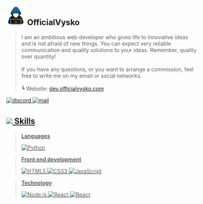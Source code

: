 
## <picture><img src = "https://github.com/0xAbdulKhalid/0xAbdulKhalid/raw/main/assets/mdImages/about_me.gif" width = 50px></picture> **OfficialVysko**

> I am an ambitious web developer who gives life to innovative ideas and is not afraid of new things. You can expect very reliable communication and quality solutions to your ideas. Remember, quality over quantity!
> <br><br>
> If you have any questions, or you want to arrange a commission, feel free to write me on my email or social networks.<br>
> <br>
> ┗ Website: [dev.officialvysko.com](https://dev.officialvysko.com)<br>
<a href="https://discord.com/users/611182964948074526" target="_blank">
<img src="https://img.shields.io/badge/DISCORD-323540?style=for-the-badge&logo=discord&logoColor=5294E2" alt=discord style="margin-bottom: 5px;"/>

<a href="mailto:dev.officialvysko@gmail.com" target="_blank">
<img src="https://img.shields.io/badge/GMAIL-323540?style=for-the-badge&logo=gmail&logoColor=5294E2" alt=mail style="margin-bottom: 5px;" />
<br>

## <img src="https://media2.giphy.com/media/QssGEmpkyEOhBCb7e1/giphy.gif?cid=ecf05e47a0n3gi1bfqntqmob8g9aid1oyj2wr3ds3mg700bl&rid=giphy.gif" width ="25"><b> Skills</b>

<p align="center">
	
> **Languages**
>	
>    ![Python](https://img.shields.io/badge/Python-323540?style=for-the-badge&logo=python&logoColor=5294E2)
    
> **Front end development**
>
>   ![HTML5](https://img.shields.io/badge/HTML5-323540?style=for-the-badge&logo=html5&logoColor=5294E2)
>   ![CSS3](https://img.shields.io/badge/CSS-323540?style=for-the-badge&logo=css3&logoColor=5294E2)
>   ![JavaScript](https://img.shields.io/badge/JavaScript-323540?style=for-the-badge&logo=javascript&logoColor=5294E2)

> **Technology**
>
>    ![Node.js](https://img.shields.io/badge/Node.js-323540?style=for-the-badge&logo=node.js&logoColor=5294E2)
>    ![React](https://img.shields.io/badge/React-323540?style=for-the-badge&logo=react&logoColor=5294E2)
>    ![React](https://img.shields.io/badge/TailwindCSS-323540?style=for-the-badge&logo=tailwindcss&logoColor=5294E2)
	
</p>

